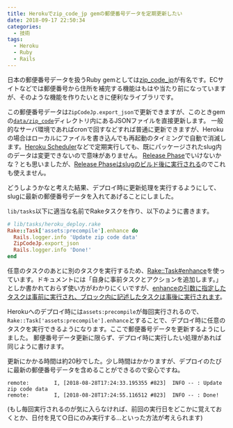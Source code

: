 ```yaml
---
title: Herokuでzip_code_jp gemの郵便番号データを定期更新したい
date: 2018-09-17 22:50:34
categories:
  - 技術
tags:
  - Heroku
  - Ruby
  - Rails
---
```


日本の郵便番号データを扱うRuby gemとしては[zip_code_jp](https://github.com/tanihiro/zip-code-jp)が有名です。ECサイトなどでは郵便番号から住所を補完する機能はもはや当たり前になっていますが、そのような機能を作りたいときに便利なライブラリです。

この郵便番号データは`ZipCodeJp.export_json`で更新できますが、このときgemの[`data/zip_code`](https://github.com/tanihiro/zip-code-jp/tree/master/data/zip_code)ディレクトリ内にあるJSONファイルを直接更新します。
一般的なサーバ環境であればcronで回すなどすれば普通に更新できますが、Herokuの場合はローカルにファイルを書き込んでも再起動のタイミングで自動で消滅します。[Heroku Scheduler](https://elements.heroku.com/addons/scheduler)などで定期実行しても、既にパッケージされたslug内のデータは変更できないので意味がありません。
[Release Phase](https://shimoju.jp/2018/07/29/heroku-release-phase/)でいけないかな？とも思いましたが、[Release Phaseはslugのビルド後に実行される](https://devcenter.heroku.com/articles/release-phase#when-does-the-release-command-run)のでこれも使えません。

どうしようかなと考えた結果、デプロイ時に更新処理を実行するようにして、slugに最新の郵便番号データを入れてあげることにしました。

`lib/tasks`以下に適当な名前でRakeタスクを作り、以下のように書きます。

```ruby
# lib/tasks/heroku_deploy.rake
Rake::Task['assets:precompile'].enhance do
  Rails.logger.info 'Update zip code data'
  ZipCodeJp.export_json
  Rails.logger.info 'Done!'
end
```

任意のタスクのあとに別のタスクを実行するため、[Rake::Task#enhance](https://docs.ruby-lang.org/ja/latest/method/Rake=3a=3aTask/i/enhance.html)を使っています。ドキュメントには「自身に事前タスクとアクションを追加します。」としか書かれておらず使い方がわかりにくいですが、[enhanceの引数に指定したタスクは事前に実行され、ブロック内に記述したタスクは事後に実行されます](https://www.hsbt.org/diary/20120210.html)。

Herokuへのデプロイ時には`assets:precompile`が毎回実行されるので、`Rake::Task['assets:precompile'].enhance`とすることで、デプロイ時に任意のタスクを実行できるようになります。ここで郵便番号データを更新するようにしました。
郵便番号データ更新に限らず、デプロイ時に実行したい処理があれば同じように書けます。

更新にかかる時間は約20秒でした。少し時間はかかりますが、デプロイのたびに最新の郵便番号データを含めることができるので安心ですね。

```
remote:        I, [2018-08-28T17:24:33.195355 #823]  INFO -- : Update zip code data
remote:        I, [2018-08-28T17:24:55.116512 #823]  INFO -- : Done!
```

(もし毎回実行されるのが気に入らなければ、前回の実行日をどこかに覚えておくとか、日付を見て○日にのみ実行する…といった方法が考えられます)
